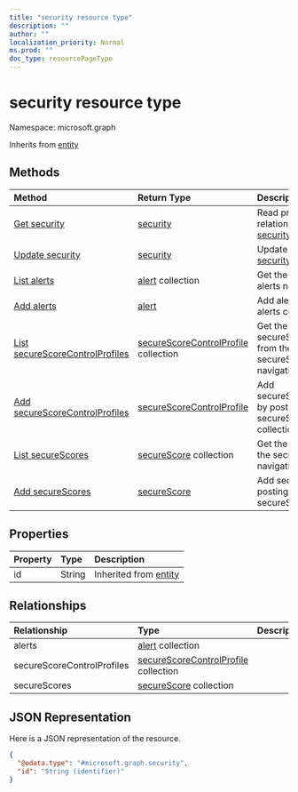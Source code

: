 ```yaml
---
title: "security resource type"
description: ""
author: ""
localization_priority: Normal
ms.prod: ""
doc_type: resourcePageType
---
```


# security resource type


Namespace: microsoft.graph




Inherits from [entity](../resources/entity.md)

## Methods
|Method|Return Type|Description|
|:---|:---|:---|
|[Get security](../api/security-get.md)|[security](../resources/security.md)|Read properties and relationships of the [security](../resources/security.md) object.|
|[Update security](../api/security-update.md)|[security](../resources/security.md)|Update the properties of a [security](../resources/security.md) object.|
|[List alerts](../api/security-list-alerts.md)|[alert](../resources/alert.md) collection|Get the alerts from the alerts navigation property.|
|[Add alerts](../api/security-post-alerts.md)|[alert](../resources/alert.md)|Add alerts by posting to the alerts collection.|
|[List secureScoreControlProfiles](../api/security-list-securescorecontrolprofiles.md)|[secureScoreControlProfile](../resources/securescorecontrolprofile.md) collection|Get the secureScoreControlProfiles from the secureScoreControlProfiles navigation property.|
|[Add secureScoreControlProfiles](../api/security-post-securescorecontrolprofiles.md)|[secureScoreControlProfile](../resources/securescorecontrolprofile.md)|Add secureScoreControlProfiles by posting to the secureScoreControlProfiles collection.|
|[List secureScores](../api/security-list-securescores.md)|[secureScore](../resources/securescore.md) collection|Get the secureScores from the secureScores navigation property.|
|[Add secureScores](../api/security-post-securescores.md)|[secureScore](../resources/securescore.md)|Add secureScores by posting to the secureScores collection.|

## Properties
|Property|Type|Description|
|:---|:---|:---|
|id|String| Inherited from [entity](../resources/entity.md)|

## Relationships
|Relationship|Type|Description|
|:---|:---|:---|
|alerts|[alert](../resources/alert.md) collection||
|secureScoreControlProfiles|[secureScoreControlProfile](../resources/securescorecontrolprofile.md) collection||
|secureScores|[secureScore](../resources/securescore.md) collection||

## JSON Representation
Here is a JSON representation of the resource.
<!-- {
  "blockType": "resource",
  "keyProperty": "id",
  "@odata.type": "microsoft.graph.security",
  "baseType": "microsoft.graph.entity",
  "openType": false
}
-->
``` json
{
  "@odata.type": "#microsoft.graph.security",
  "id": "String (identifier)"
}
```

